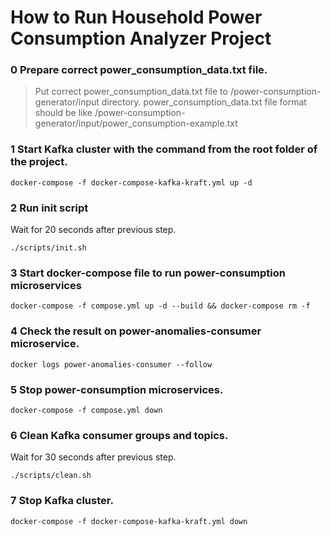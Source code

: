 # How to Run Household Power Consumption Analyzer Project
### 0 Prepare correct power_consumption_data.txt file. 
> Put correct power_consumption_data.txt file to /power-consumption-generator/input directory.
power_consumption_data.txt file format should be like /power-consumption-generator/input/power_consumption-example.txt


### 1 Start Kafka cluster with the command from the root folder of the project.
```Shell
docker-compose -f docker-compose-kafka-kraft.yml up -d
```

### 2 Run init script
Wait for 20 seconds after previous step.
```Shell
./scripts/init.sh
```

### 3 Start docker-compose file to run power-consumption microservices

```Shell
docker-compose -f compose.yml up -d --build && docker-compose rm -f
```

### 4 Check the result on power-anomalies-consumer microservice.

```Shell
docker logs power-anomalies-consumer --follow
```

### 5 Stop power-consumption microservices.

```Shell
docker-compose -f compose.yml down
```

### 6 Clean Kafka consumer groups and topics.
Wait for 30 seconds after previous step.
```Shell
./scripts/clean.sh
```
### 7 Stop Kafka cluster.
```Shell
docker-compose -f docker-compose-kafka-kraft.yml down
```